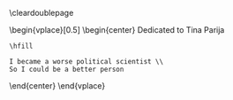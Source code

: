 <!-- dedication notes -->
<!-- HTML: named chapter -->
<!-- TEX: unnamed chapter -->


\cleardoublepage


\begin{vplace}[0.5]
  \begin{center}
    Dedicated to Tina Parija
    
    \hfill

    I became a worse political scientist \\
    So I could be a better person
  \end{center}
\end{vplace}
